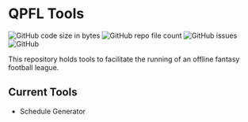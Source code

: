 # QPFL Tools

![GitHub code size in bytes](https://img.shields.io/github/languages/code-size/gansel51/qpfl_tools)
![GitHub repo file count](https://img.shields.io/github/directory-file-count/gansel51/qpfl_tools)
![GitHub issues](https://img.shields.io/github/issues-raw/gansel51/qpfl_tools)
![GitHub](https://img.shields.io/github/license/gansel51/qpfl_tools)

This repository holds tools to facilitate the running of an offline fantasy football league. 

## Current Tools

- Schedule Generator

